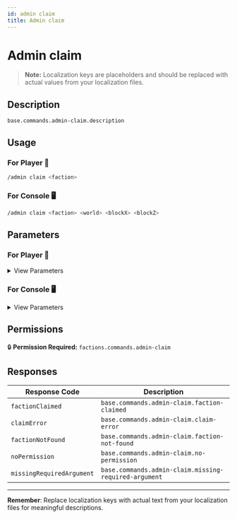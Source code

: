 ```yaml
---
id: admin claim
title: Admin claim
---
```


# Admin claim

> **Note:** Localization keys are placeholders and should be replaced with actual values from your localization files.

## Description

`base.commands.admin-claim.description`

## Usage

### For Player 👤

```bash
/admin claim <faction>
```

### For Console 🖥️

```bash
/admin claim <faction> <world> <blockX> <blockZ>
```

## Parameters

### For Player 👤

<details>
<summary>View Parameters</summary>

| Parameter | Type | Required | Description |
|-----------|------|----------|-------------|
| faction | Faction | Yes | `base.commands.admin-claim.arguments.faction.description` |

</details>

### For Console 🖥️

<details>
<summary>View Parameters</summary>

| Parameter | Type | Required | Description |
|-----------|------|----------|-------------|
| faction | Faction | Yes | `base.commands.admin-claim.arguments.faction.description` |
| world | World | Yes | `base.commands.admin-claim.arguments.world.description` |
| blockX | Int | Yes | `base.commands.admin-claim.arguments.blockX.description` |
| blockZ | Int | Yes | `base.commands.admin-claim.arguments.blockZ.description` |

</details>

## Permissions

🔒 **Permission Required:** `factions.commands.admin-claim`

## Responses

| Response Code             | Description                                         |
|---------------------------|-----------------------------------------------------|
| `factionClaimed` | `base.commands.admin-claim.faction-claimed` |
| `claimError` | `base.commands.admin-claim.claim-error` |
| `factionNotFound` | `base.commands.admin-claim.faction-not-found` |
| `noPermission` | `base.commands.admin-claim.no-permission` |
| `missingRequiredArgument` | `base.commands.admin-claim.missing-required-argument` |

---
**Remember**: Replace localization keys with actual text from your localization files for meaningful descriptions.
